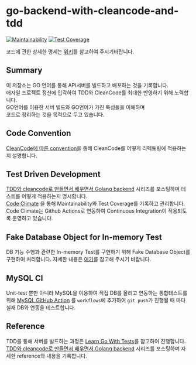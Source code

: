 # go-backend-with-cleancode-and-tdd
[![Maintainability](https://api.codeclimate.com/v1/badges/26b230fc84f3d4f9dac0/maintainability)](https://codeclimate.com/github/hyun06000/go-backend-with-cleancode-and-tdd/maintainability)
[![Test Coverage](https://api.codeclimate.com/v1/badges/26b230fc84f3d4f9dac0/test_coverage)](https://codeclimate.com/github/hyun06000/go-backend-with-cleancode-and-tdd/test_coverage)  
  
코드에 관한 상세한 명세는 [위키](https://github.com/hyun06000/go-backend-with-cleancode-and-tdd/wiki)를 참고하여 주시기바랍니다.


## Summary
이 저장소는 GO 언어를 통해 API서버를 빌드하고 배포하는 것을 기록합니다.  
애자일 프로젝트 정신에 입각하여 TDD와 CleanCode를 최대한 반영하기 위해 노력합니다.  
GO언어를 이용한 서버 빌드와 GO언어가 가진 특성들을 이해하며  
코드로 정리하는 것을 목적으로 두고 있습니다.  

## Code Convention
[CleanCode에 따른 convention](https://github.com/hyun06000/go-backend-with-cleancode-and-tdd/wiki/CleanCode%EC%97%90-%EB%94%B0%EB%A5%B8-convention)을 통해 CleanCode를 어떻게 리펙토링에 적용하는지 설명합니다.  
  
## Test Driven Development  
[TDD와 cleancode로 만들면서 배우면서 Golang backend](https://davi06000.tistory.com/137?category=925226) 시리즈를 포스팅하며 테스트를 어떻게 적용하는지 명시합니다.  
[Code Climate](https://codeclimate.com/github/hyun06000/go-backend-with-cleancode-and-tdd) 을 통해 Maintainability와 Test Coverage를 기록하고 관리합니다.
Code Climate는 Github Actions로 연동하여 Continuous Integration이 적용되도록 운영하고 있습니다.  
  
## Fake Database Object for In-memory Test  
DB 기능 수행과 관련한 In-memory Test를 구현하기 위해 Fake Database Object를 구현하여 처리합니다. 자세한 내용은 [여기](https://github.com/hyun06000/go-backend-with-cleancode-and-tdd/wiki/%5B-Docs-%5D-FakeDB-module)를 참고해 주시기 바랍니다.  

## MySQL CI  
Unit-test 뿐만 아니라 MySQL을 이용하여 직접 DB를 올리고 연동하는 통합테스트를 위해 [MySQL GitHub Action](https://github.com/marketplace/actions/setup-mysql#:~:text=MySQL%20v1%20release-,MySQL%20GitHub%20Action,MySQL%2C%20see%20The%20Default%20MySQL.) 를 `workflows`에 추가하여 `git push`가 진행될 때 마다 실재 DB와 연동을 테스트합니다.  


## Reference
TDD를 통해 서버를 빌드하는 과정은 [Learn Go With Tests](https://quii.gitbook.io/learn-go-with-tests/)를 참고하여 진행합니다.  
[TDD와 cleancode로 만들면서 배우면서 Golang backend](https://davi06000.tistory.com/137?category=925226) 시리즈를 포스팅하며 자세한 reference와 내용을 기록합니다.
  
